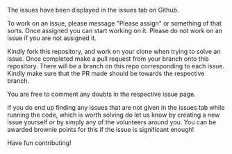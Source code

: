 The issues have been displayed in the issues tab on Github.

To work on an issue, please message "Please assign" or something of that sorts. Once assigned you can start working on it.
Please do not work on an issue if you are not assigned it.

Kindly fork this repository, and work on your clone when trying to solve an issue.
Once completed make a pull request from your branch onto this repository. There will be a branch on this repo corresponding
to each issue. Kindly make sure that the PR made should be towards the respective branch.

You are free to comment any doubts in the respective issue page.

If you do end up finding any issues that are not given in the issues tab while running the code, which is worth solving do
let us know by creating a new issue yourself or by simply any of the volunteers around you. You can be awarded brownie points for this if the issue is significant enough!

Have fun contributing!
